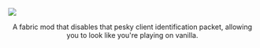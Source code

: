 ![](https://github.com/qtchaos/nofabric/blob/1.19.3/assets/large_example.png?raw=true)

<p align="center">A fabric mod that disables that pesky client identification packet, allowing you to look like you're playing on vanilla.</p>
